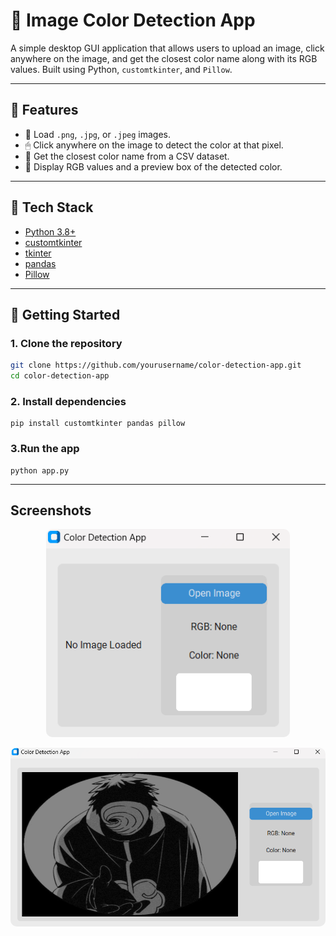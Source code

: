 # 🎨 Image Color Detection App

A simple desktop GUI application that allows users to upload an image, click anywhere on the image, and get the closest color name along with its RGB values. Built using Python, `customtkinter`, and `Pillow`.

---

## 📸 Features

- 📂 Load `.png`, `.jpg`, or `.jpeg` images.
- 🖱 Click anywhere on the image to detect the color at that pixel.
- 🎯 Get the closest color name from a CSV dataset.
- 🌈 Display RGB values and a preview box of the detected color.

---

## 🧰 Tech Stack

- [Python 3.8+](https://www.python.org/)
- [customtkinter](https://github.com/TomSchimansky/CustomTkinter)
- [tkinter](https://docs.python.org/3/library/tkinter.html)
- [pandas](https://pandas.pydata.org/)
- [Pillow](https://python-pillow.org/)

---

## 🚀 Getting Started

### 1. Clone the repository

```bash
git clone https://github.com/yourusername/color-detection-app.git
cd color-detection-app
```
### 2. Install dependencies
```
pip install customtkinter pandas pillow
```
### 3.Run the app
```
python app.py
```
---

## Screenshots

<p align="center">
  <img src="assets/Screenshot-1.png" alt="Color Detection Screenshot" width="390" style="border-radius: 10px;" />
</p>

<p align="center">
  <img src="assets/Screenshot-2.png" alt="Color Detection Screenshot" width="600" style="border-radius: 10px;" />
</p>
